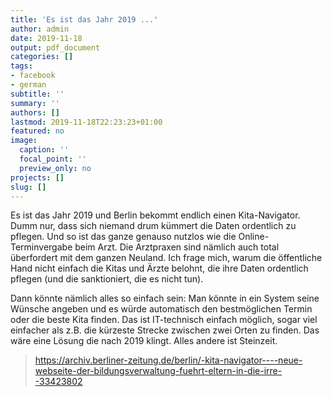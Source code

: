 ```yaml
---
title: 'Es ist das Jahr 2019 ...'
author: admin
date: 2019-11-18
output: pdf_document
categories: []
tags:
- facebook
- german
subtitle: ''
summary: ''
authors: []
lastmod: 2019-11-18T22:23:23+01:00
featured: no
image:
  caption: ''
  focal_point: ''
  preview_only: no
projects: []
slug: []
---
```

Es ist das Jahr 2019 und Berlin bekommt endlich einen Kita-Navigator. Dumm nur, dass sich niemand drum kümmert die Daten ordentlich zu pflegen. Und so ist das ganze genauso nutzlos wie die Online-Terminvergabe beim Arzt. Die Arztpraxen sind nämlich auch total überfordert mit dem ganzen Neuland. Ich frage mich, warum die öffentliche Hand nicht einfach die Kitas und Ärzte  belohnt, die ihre Daten ordentlich pflegen (und die sanktioniert, die es nicht tun). 

Dann könnte nämlich alles so einfach sein: Man könnte in ein System seine Wünsche angeben und es würde automatisch den bestmöglichen Termin oder die beste Kita finden. Das ist IT-technisch einfach möglich, sogar viel einfacher als z.B. die kürzeste Strecke zwischen zwei Orten zu finden. Das wäre eine Lösung die nach 2019 klingt. Alles andere ist Steinzeit.
> https://archiv.berliner-zeitung.de/berlin/-kita-navigator----neue-webseite-der-bildungsverwaltung-fuehrt-eltern-in-die-irre--33423802

